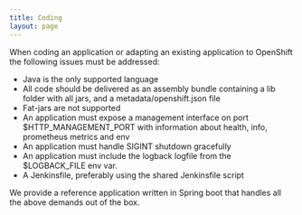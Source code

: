 ```yaml
---
title: Coding
layout: page
---
```


When coding an application or adapting an existing application to OpenShift the following issues must be addressed:

 - Java is the only supported language
 - All code should be delivered as an assembly bundle containing a lib folder with all jars, and a metadata/openshift.json file
 - Fat-jars are not supported
 - An application must expose a management interface on port $HTTP_MANAGEMENT_PORT with information about health, info, prometheus metrics and env 
 - An application must handle SIGINT shutdown gracefully
 - An application must include the logback logfile from the $LOGBACK_FILE env var.
 - A Jenkinsfile, preferably using the shared Jenkinsfile script

We provide a reference application written in Spring boot that handles all the above demands out of the box.
